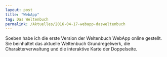 ```yaml
---
layout: post
title: "WebApp"
tag: Das Weltenbuch
permalink: /Aktuelles/2016-04-17-webapp-dasweltenbuch
---
```


Soeben habe ich die erste Version der Weltenbuch WebApp online gestellt. Sie beinhaltet das aktuelle Weltenbuch Grundregelwerk, die Charakterverwaltung und die interaktive Karte der Doppelseite.

